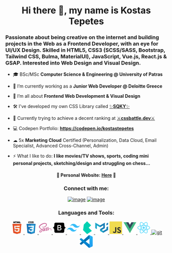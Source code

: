 <h1 align="center">Hi there 👋, my name is Kostas Tepetes </h1>
<h3 align="left">Passionate about being creative on the internet and building projects in the Web as a Frontend Developer, with an eye for UI/UX Design. Skilled in HTML5, CSS3 (SCSS/SASS, Bootstrap, Tailwind CSS, Bulma, MaterialUI), JavaScript, Vue.js, React.js & GSAP. Interested into Web Design and Visual Design.</h3>

- :mortar_board: BSc/MSc **Computer Science & Engineering @ University of Patras**

- 🔭 I’m currently working as a **Junior Web Developer @ Deloitte Greece**

- :art: I’m all about **Frontend Web Development & Visual Design**

- 🛠 I've developed my own CSS Library called <a href="https://github.com/kostastepetes/sqky-css-library" target="_blank"> ✨**SQKY**✨ </a>

- 🚀 Currently trying to achieve a decent ranking at <a href="https://cssbattle.dev/player/kostastepetes" target="_blank"> ⚔**cssbattle.dev**⚔ </a> 

- :computer: Codepen Portfolio: **https://codepen.io/kostastepetes**

- ☁ 5x **Marketing Cloud** Certified  (Personalization, Data Cloud, Email Specialist, Advanced Cross-Channel, Admin)

- ⚡ What I like to do: **I like movies/TV shows, sports, coding mini personal projects, sketching/design and struggling on chess...**

<h4 align="center">🚀 Personal Website: <a href="https://kostastepetes.netlify.app/" target="_blank">Here</a> 🚀</h4>

<h3 align="center">Connect with me:</h3>
<div align="center">

[![image](https://img.shields.io/badge/LinkedIn-0077B5?style=for-the-badge&logo=linkedin&logoColor=white)](https://www.linkedin.com/in/kostas-tepetes/)
[![image](https://img.shields.io/badge/Gmail-D14836?style=for-the-badge&logo=gmail&logoColor=white)](mailto:ktepetes9@gmail.com)
  
</div>

<h3 align="center">Languages and Tools:</h3>

<p align="center"> 
  <a href="https://www.w3.org/html/" target="_blank"> 
    <img src="https://raw.githubusercontent.com/devicons/devicon/master/icons/html5/html5-original-wordmark.svg" alt="html5" width="40" height="40"/> 
  </a>
  <a href="https://www.w3schools.com/css/" target="_blank"> 
    <img src="https://raw.githubusercontent.com/devicons/devicon/master/icons/css3/css3-original-wordmark.svg" alt="css3" width="40" height="40"/> 
  </a>
  <a href="https://sass-lang.com/" target="_blank"> 
    <img src="https://raw.githubusercontent.com/devicons/devicon/master/icons/sass/sass-original.svg" alt="sass" width="40" height="40"/> 
  </a>
  <a href="https://getbootstrap.com/" target="_blank"> 
    <img src="https://raw.githubusercontent.com/devicons/devicon/master/icons/bootstrap/bootstrap-plain.svg" alt="bootstrap" width="40" height="40"/> 
  </a>
  <a href="https://tailwindcss.com/" target="_blank"> 
    <img src="https://raw.githubusercontent.com/devicons/devicon/master/icons/tailwindcss/tailwindcss-plain.svg" alt="tailwindcss" width="40" height="40"/> 
  </a>
    <a href="https://bulma.io/" target="_blank"> 
    <img src="https://raw.githubusercontent.com/devicons/devicon/master/icons/bulma/bulma-plain.svg" alt="bulma" width="40" height="40"/> 
  </a>
  <a href="https://mui.com/" target="_blank"> 
    <img src="https://raw.githubusercontent.com/devicons/devicon/master/icons/materialui/materialui-original.svg" alt="materialui" width="40" height="40"/> 
  </a>
  <a href="https://developer.mozilla.org/en-US/docs/Web/JavaScript" target="_blank"> 
    <img src="https://raw.githubusercontent.com/devicons/devicon/master/icons/javascript/javascript-original.svg" alt="javascript" width="40" height="40"/> 
  </a> 
  <a href="https://vuejs.org/" target="_blank"> 
    <img src="https://raw.githubusercontent.com/devicons/devicon/master/icons/vuejs/vuejs-original.svg" alt="vuejs" width="40" height="40"/> 
  </a>
  <a href="https://reactjs.org/" target="_blank"> 
    <img src="https://raw.githubusercontent.com/devicons/devicon/master/icons/react/react-original.svg" alt="reactjs" width="40" height="40"/> 
  </a>
  <a href="https://git-scm.com/" target="_blank"> 
    <img src="https://www.vectorlogo.zone/logos/git-scm/git-scm-icon.svg" alt="git" width="40" height="40"/> 
  </a>
  <a href="https://code.visualstudio.com/" target="_blank"> 
    <img src="https://raw.githubusercontent.com/devicons/devicon/master/icons/vscode/vscode-original.svg" alt="vscode" width="40" height="40"/> 
  </a>
</p>
